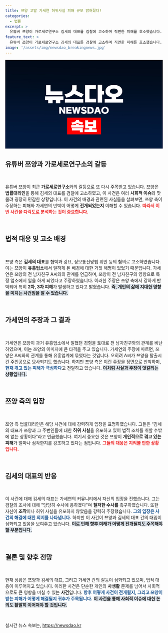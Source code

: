```yaml
---
title: 쯔양 고발 가세연 허위사실 피해 규모 밝혀졌다!
categories:
  - 법률
excerpt: >
  유튜버 쯔양이 가로세로연구소 김세의 대표를 검찰에 고소하며 직면한 피해를 호소했습니다. 두 사람 간의 팽팽한 반박과 논란이 확대되며, 진실은 과연 무엇일지 궁금증을 자아냅니다.
feature_text: >
  유튜버 쯔양이 가로세로연구소 김세의 대표를 검찰에 고소하며 직면한 피해를 호소했습니다. 두 사람 간의 팽팽한 반박과 논란이 확대되며, 진실은 과연 무엇일지 궁금증을 자아냅니다.
image: '/assets/img/newsdao_breakingnews.jpg'
---
```


<p><img src="/assets/img/newsdao_breakingnews.jpg" alt="ranknews 속보" /></p>

<h2 data-ke-size="size26">유튜버 쯔양과 가로세로연구소의 갈등</h2>

<p data-ke-size="size16">&nbsp;</p>

<p>유튜버 쯔양이 최근 <strong>가로세로연구소</strong>와의 갈등으로 또 다시 주목받고 있습니다. 쯔양은 <strong>법률대리인</strong>을 통해 김세의 대표를 검찰에 고소하였고, 이 사건은 여러 <strong>사회적 이슈</strong>와 맞물려 굉장히 민감한 상황입니다. 이 사건의 배경과 관련된 사실들을 살펴보면, 쯔양 측이 주장하는 피해와 가세연의 반박이 어떻게 <strong>전개되었는지</strong> 이해할 수 있습니다. <b><span style="color: #ee2323;">따라서 이번 사건을 다각도로 분석하는 것이 중요합니다.</span></b></p>

<p data-ke-size="size16">&nbsp;</p>

<h2 data-ke-size="size26">법적 대응 및 고소 배경</h2>

<p data-ke-size="size16">&nbsp;</p>

<p>쯔양 측은 <strong>김세의 대표</strong>를 협박과 강요, 정보통신망법 위반 등의 혐의로 고소하였습니다. 이는 쯔양이 <strong>유흥업소</strong>에서 일하게 된 배경에 대한 거짓 해명이 있었기 때문입니다. 가세연은 쯔양의 전 남자친구 A씨와의 관계를 언급하며, 쯔양이 전 남자친구의 영향으로 특정 업소에서 일을 하게 되었다고 주장하였습니다. 이러한 주장은 쯔양 측에서 강하게 반박되어 특히 <strong>2차, 3차 피해</strong>가 발생하고 있다고 밝혔습니다. <b><span style="background-color: #21538527;">즉, 개인의 삶에 지대한 영향을 미치는 사건임을 알 수 있습니다.</span></b></p>

<p data-ke-size="size16">&nbsp;</p>

<h2 data-ke-size="size26">가세연의 주장과 그 결과</h2>

<p data-ke-size="size16">&nbsp;</p>

<p>가세연은 쯔양이 과거 유흥업소에서 일했던 경험을 토대로 전 남자친구와의 관계를 비난하였으며, 이는 쯔양의 이미지에 큰 타격을 주고 있습니다. 가세연의 주장에 따르면, 쯔양은 A씨와의 관계를 통해 유흥업계에 묶였다는 것입니다. 오히려 A씨가 쯔양을 탈출시킨 주인공으로 묘사되기도 했습니다. 하지만 쯔양 측은 이런 주장을 정면으로 반박하며, <b><span style="color: #1a5490;">현재 겪고 있는 피해가 극심하다</span></b>고 전달하고 있습니다. <b><span style="background-color: #21538527;">이처럼 사실과 주장이 엇갈리는 상황입니다.</span></b></p>

<p data-ke-size="size16">&nbsp;</p>

<h2 data-ke-size="size26">쯔양 측의 입장</h2>

<p data-ke-size="size16">&nbsp;</p>

<p>쯔양 측 법률대리인은 해당 사건에 대해 강력하게 입장을 표명하였습니다. 그들은 “김세의 대표가 쯔양과 그 주변인들에 대한 <strong>허위 사실</strong>을 유포하고 있어 법적 조치를 취할 수밖에 없는 상황이다”라고 언급했습니다. 여기서 중요한 것은 쯔양이 <strong>개인적으로 겪고 있는 피해</strong>가 얼마나 심각한지를 강조하고 있다는 점입니다. <b><span style="color: #ee2323;">그들의 대응은 지켜볼 만한 상황입니다.</span></b></p>

<p data-ke-size="size16">&nbsp;</p>

<h2 data-ke-size="size26">김세의 대표의 반응</h2>

<p data-ke-size="size16">&nbsp;</p>

<p>이 사건에 대해 김세의 대표는 가세연의 커뮤니티에서 자신의 입장을 전했습니다. 그는 검찰의 조사에 대해 "당당히 수사에 응하겠다"며 <strong>철저한 수사를</strong> 촉구하였습니다. 또한 자신이 <strong>조작</strong>이나 허위 사실을 유포하지 않았음을 강력히 주장했습니다. <b><span style="color: #1a5490;">그의 입장은 사건의 해결에 대한 의지를 나타냅니다.</span></b> 하지만 이 사건이 쯔양과 김세의 대표 간의 대립이 심화되고 있음을 보여주고 있습니다. <b><span style="background-color: #21538527;">이로 인해 향후 미래가 어떻게 전개될지도 주목해야 할 부분입니다.</span></b></p>

<p data-ke-size="size16">&nbsp;</p>

<h2 data-ke-size="size26">결론 및 향후 전망</h2>

<p data-ke-size="size16">&nbsp;</p>

<p>현재 상황은 쯔양과 김세의 대표, 그리고 가세연 간의 갈등이 심화되고 있으며, 법적 대응이 이루어지고 있습니다. 이러한 사건은 단순한 개인의 <strong>사생활</strong> 문제를 넘어서 사회적으로도 큰 영향을 미칠 수 있는 <strong>사건</strong>입니다. <b><span style="color: #1a5490;">향후 어떻게 사건이 전개될지, 그리고 쯔양이 받는 피해가 어떻게 해결될지 귀추가 주목됩니다.</span></b> <b><span style="background-color: #21538527;">이 사건을 통해 사회적 이슈에 대한 논의도 활발히 이어져야 할 것입니다.</span></b></p>

<p data-ke-size="size16">&nbsp;</p>
실시간 뉴스 속보는, <a href="https://newsdao.kr" rel="dofollow">https://newsdao.kr</a>


